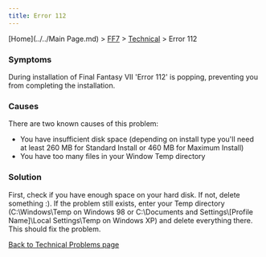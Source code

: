 ```yaml
---
title: Error 112
---
```


[Home](../../Main Page.md) > [FF7](../../FF7.md) > [Technical](../Technical.md) > Error 112

### Symptoms

During installation of Final Fantasy VII 'Error 112' is popping, preventing you from completing the installation.

### Causes

There are two known causes of this problem:

-   You have insufficient disk space (depending on install type you'll need at least 260 MB for Standard Install or 460 MB for Maximum Install)
-   You have too many files in your Window Temp directory

### Solution

First, check if you have enough space on your hard disk. If not, delete something :). If the problem still exists, enter your Temp directory (C:\\Windows\\Temp on Windows 98 or C:\\Documents and Settings\\\[Profile Name\]\\Local Settings\\Temp on Windows XP) and delete everything there. This should fix the problem.

[Back to Technical Problems page](../Technical.md)
